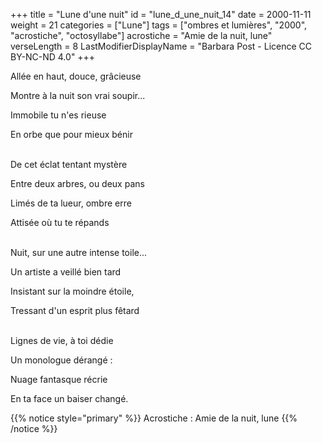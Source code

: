+++
title = "Lune d'une nuit"
id = "lune_d_une_nuit_14"
date = 2000-11-11
weight = 21
categories = ["Lune"]
tags = ["ombres et lumières", "2000", "acrostiche", "octosyllabe"]
acrostiche = "Amie de la nuit, lune"
verseLength = 8
LastModifierDisplayName = "Barbara Post - Licence CC BY-NC-ND 4.0"
+++

Allée en haut, douce, grâcieuse

Montre à la nuit son vrai soupir...

Immobile tu n'es rieuse

En orbe que pour mieux bénir

 \
De cet éclat tentant mystère

Entre deux arbres, ou deux pans

Limés de ta lueur, ombre erre

Attisée où tu te répands

 \
Nuit, sur une autre intense toile...

Un artiste a veillé bien tard

Insistant sur la moindre étoile,

Tressant d'un esprit plus fêtard

 \
Lignes de vie, à toi dédie

Un monologue dérangé :

Nuage fantasque récrie

En ta face un baiser changé.

{{% notice style="primary" %}}
Acrostiche : Amie de la nuit, lune
{{% /notice %}}
